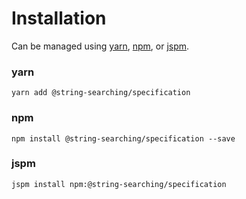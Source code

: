 # Installation

Can be managed using
[yarn](https://yarnpkg.com/en/docs),
[npm](https://docs.npmjs.com),
or [jspm](https://jspm.org/docs).


### yarn
```terminal
yarn add @string-searching/specification
```

### npm
```terminal
npm install @string-searching/specification --save
```

### jspm
```terminal
jspm install npm:@string-searching/specification
```
